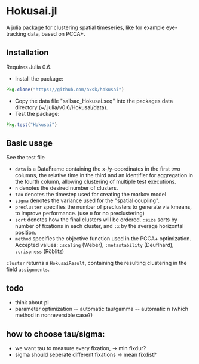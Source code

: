 # Hokusai.jl

A julia package for clustering spatial timeseries, like for example eye-tracking data, based on PCCA+.

## Installation
Requires Julia 0.6. 
- Install the package:
```julia
Pkg.clone("https://github.com/axsk/hokusai")
```
- Copy the data file "sallsac_Hokusai.seq" into the packages data directory (~/.julia/v0.6/Hokusai/data).
- Test the package:
```julia
Pkg.test("Hokusai")
```

## Basic usage
See the test file


- `data` is a DataFrame containing the x-/y-coordinates in the first two columns, the relative time in the third and an identifier for aggregation in the fourth column, allowing clustering of multiple test executions.
- `n` denotes the desired number of clusters.
- `tau` denotes the timestep used for creating the markov model
- `sigma` denotes the variance used for the "spatial coupling".
- `precluster` specifies the number of preclusters to generate via kmeans, to improve performance. (use `0` for no preclustering)
- `sort` denotes how the final clusters will be ordered.
`:size` sorts by number of fixations in each cluster, and `:x` by the average horizontal position.
- `method` specifies the objective function used in the PCCA+ optimization.
Accepted values: `:scaling` (Weber), `:metastability` (Deuflhard), `:crispness` (Röblitz)

`cluster` returns a `HokusaiResult`, containing the resulting clustering in the field `assignments`.


## todo
- think about pi
- parameter optimization
-- automatic tau/gamma
-- automatic n (which method in nonreversible case?)

## how to choose tau/sigma:
- we want tau to measure every fixation, -> min fixdur?
- sigma should seperate different fixations -> mean fixdist?
